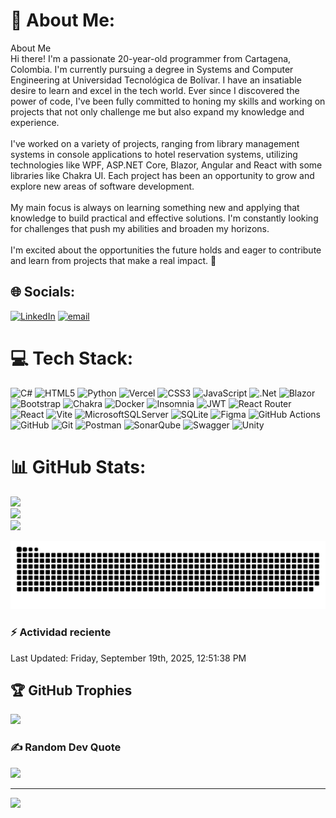 # 💫 About Me:
About Me<br>Hi there! I'm a passionate 20-year-old programmer from Cartagena, Colombia. I'm currently pursuing a degree in Systems and Computer Engineering at Universidad Tecnológica de Bolívar. I have an insatiable desire to learn and excel in the tech world. Ever since I discovered the power of code, I've been fully committed to honing my skills and working on projects that not only challenge me but also expand my knowledge and experience.<br><br>I've worked on a variety of projects, ranging from library management systems in console applications to hotel reservation systems, utilizing technologies like WPF, ASP.NET Core, Blazor, Angular and React with some libraries like Chakra UI. Each project has been an opportunity to grow and explore new areas of software development.<br><br>My main focus is always on learning something new and applying that knowledge to build practical and effective solutions. I'm constantly looking for challenges that push my abilities and broaden my horizons.<br><br>I'm excited about the opportunities the future holds and eager to contribute and learn from projects that make a real impact. 🚀


## 🌐 Socials:
[![LinkedIn](https://img.shields.io/badge/LinkedIn-%230077B5.svg?logo=linkedin&logoColor=white)](https://www.linkedin.com/in/jorge-herrera-9355a131a/) [![email](https://img.shields.io/badge/Email-D14836?logo=gmail&logoColor=white)](mailto:jorgeandresherreramonsalve@gmail.com) 

# 💻 Tech Stack:
![C#](https://img.shields.io/badge/c%23-%23239120.svg?style=plastic&logo=csharp&logoColor=white) ![HTML5](https://img.shields.io/badge/html5-%23E34F26.svg?style=plastic&logo=html5&logoColor=white) ![Python](https://img.shields.io/badge/python-3670A0?style=plastic&logo=python&logoColor=ffdd54) ![Vercel](https://img.shields.io/badge/vercel-%23000000.svg?style=plastic&logo=vercel&logoColor=white) ![CSS3](https://img.shields.io/badge/css3-%231572B6.svg?style=plastic&logo=css3&logoColor=white) ![JavaScript](https://img.shields.io/badge/javascript-%23323330.svg?style=plastic&logo=javascript&logoColor=%23F7DF1E) ![.Net](https://img.shields.io/badge/.NET-5C2D91?style=plastic&logo=.net&logoColor=white) ![Blazor](https://img.shields.io/badge/blazor-%235C2D91.svg?style=plastic&logo=blazor&logoColor=white) ![Bootstrap](https://img.shields.io/badge/bootstrap-%238511FA.svg?style=plastic&logo=bootstrap&logoColor=white) ![Chakra](https://img.shields.io/badge/chakra-%234ED1C5.svg?style=plastic&logo=chakraui&logoColor=white) ![Docker](https://img.shields.io/badge/docker-%230db7ed.svg?style=plastic&logo=docker&logoColor=white) ![Insomnia](https://img.shields.io/badge/Insomnia-black?style=plastic&logo=insomnia&logoColor=5849BE) ![JWT](https://img.shields.io/badge/JWT-black?style=plastic&logo=JSON%20web%20tokens) ![React Router](https://img.shields.io/badge/React_Router-CA4245?style=plastic&logo=react-router&logoColor=white) ![React](https://img.shields.io/badge/react-%2320232a.svg?style=plastic&logo=react&logoColor=%2361DAFB) ![Vite](https://img.shields.io/badge/vite-%23646CFF.svg?style=plastic&logo=vite&logoColor=white) ![MicrosoftSQLServer](https://img.shields.io/badge/Microsoft%20SQL%20Server-CC2927?style=plastic&logo=microsoft%20sql%20server&logoColor=white) ![SQLite](https://img.shields.io/badge/sqlite-%2307405e.svg?style=plastic&logo=sqlite&logoColor=white) ![Figma](https://img.shields.io/badge/figma-%23F24E1E.svg?style=plastic&logo=figma&logoColor=white) ![GitHub Actions](https://img.shields.io/badge/github%20actions-%232671E5.svg?style=plastic&logo=githubactions&logoColor=white) ![GitHub](https://img.shields.io/badge/github-%23121011.svg?style=plastic&logo=github&logoColor=white) ![Git](https://img.shields.io/badge/git-%23F05033.svg?style=plastic&logo=git&logoColor=white) ![Postman](https://img.shields.io/badge/Postman-FF6C37?style=plastic&logo=postman&logoColor=white) ![SonarQube](https://img.shields.io/badge/SonarQube-black?style=plastic&logo=sonarqube&logoColor=4E9BCD) ![Swagger](https://img.shields.io/badge/-Swagger-%23Clojure?style=plastic&logo=swagger&logoColor=white) ![Unity](https://img.shields.io/badge/unity-%23000000.svg?style=plastic&logo=unity&logoColor=white)

# 📊 GitHub Stats:
![](https://github-readme-stats.vercel.app/api?username=JorgeAndres-GitHub&theme=aura&hide_border=false&include_all_commits=false&count_private=false)<br/>
![](https://github-readme-streak-stats.herokuapp.com/?user=JorgeAndres-GitHub&theme=aura&hide_border=false)<br/>
![](https://github-readme-stats.vercel.app/api/top-langs/?username=JorgeAndres-GitHub&theme=aura&hide_border=false&include_all_commits=false&count_private=false&layout=compact)

<picture>
  <source media="(prefers-color-scheme: dark)" srcset="https://raw.githubusercontent.com/JorgeAndres-GitHub/JorgeAndres-GitHub/output/github-snake-dark.svg" />
  <source media="(prefers-color-scheme: light)" srcset="https://raw.githubusercontent.com/JorgeAndres-GitHub/JorgeAndres-GitHub/output/github-snake.svg" />
  <img alt="github-snake" src="https://raw.githubusercontent.com/JorgeAndres-GitHub/JorgeAndres-GitHub/output/github-snake.svg" />
</picture>

### :zap: Actividad reciente
<!--RECENT_ACTIVITY:start-->
<!--RECENT_ACTIVITY:end-->

<!--RECENT_ACTIVITY:last_update-->
Last Updated: Friday, September 19th, 2025, 12:51:38 PM
<!--RECENT_ACTIVITY:last_update_end-->

## 🏆 GitHub Trophies
![](https://github-profile-trophy.vercel.app/?username=JorgeAndres-GitHub&theme=radical&no-frame=false&no-bg=true&margin-w=4)

### ✍️ Random Dev Quote
![](https://quotes-github-readme.vercel.app/api?type=vetical&theme=merko)

---
[![](https://visitcount.itsvg.in/api?id=JorgeAndres-GitHub&icon=3&color=0)](https://visitcount.itsvg.in)

<!-- Proudly created with GPRM ( https://gprm.itsvg.in ) -->
